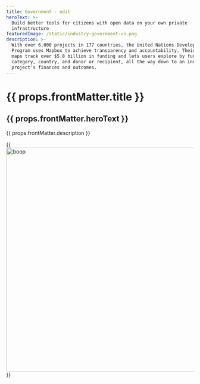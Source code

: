 ```yaml
---
title: Government - edit
heroText: >-
  Build better tools for citizens with open data on your own private
  infrastructure
featuredImage: /static/industry-government-un.png
description: >-
  With over 6,000 projects in 177 countries, the United Nations Development
  Program uses Mapbox to achieve transparency and accountability. Their project
  maps track over $5.8 billion in funding and lets users explore by funding
  category, country, and donor or recipient, all the way down to an individual
  project's finances and outcomes.
---
```

# {{ props.frontMatter.title }}

## {{ props.frontMatter.heroText }}

{{ props.frontMatter.description }}

{{
  <img width="600" src={props.frontMatter.featuredImage} alt="boop" />
}}
